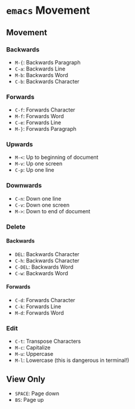 # `emacs` Movement

## Movement

### Backwards

- `M-{`: Backwards Paragraph
- `C-a`: Backwards Line
- `M-b`: Backwards Word
- `C-b`: Backwards Character

### Forwards

- `C-f`: Forwards Character
- `M-f`: Forwards Word
- `C-e`: Forwards Line
- `M-}`: Forwards Paragraph

### Upwards

- `M-<`: Up to beginning of document
- `M-v`: Up one screen
- `C-p`: Up one line

### Downwards

- `C-n`: Down one line
- `C-v`: Down one screen
- `M->`: Down to end of document

### Delete

#### Backwards

- `DEL`: Backwards Character
- `C-h`: Backwards Character
- `C-DEL`: Backwards Word
- `C-w`: Backwards Word

#### Forwards

- `C-d`: Forwards Character
- `C-k`: Forwards Line
- `M-d`: Forwards Word

### Edit

- `C-t`: Transpose Characters
- `M-c`: Capitalize
- `M-u`: Uppercase
- `M-l`: Lowercase (this is dangerous in terminal!)

## View Only

- `SPACE`: Page down
- `BS`: Page up
